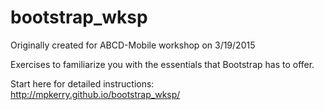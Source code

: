 # bootstrap_wksp
Originally created for ABCD-Mobile workshop on 3/19/2015

Exercises to familiarize you with the essentials that Bootstrap has to offer.

Start here for detailed instructions: http://mpkerry.github.io/bootstrap_wksp/
